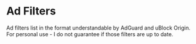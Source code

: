 # Ad Filters
Ad filters list in the format understandable by AdGuard and uBlock Origin. For personal use - I do not 
guarantee if those filters are up to date.
